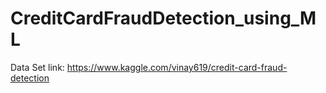 # CreditCardFraudDetection_using_ML

Data Set link: https://www.kaggle.com/vinay619/credit-card-fraud-detection
